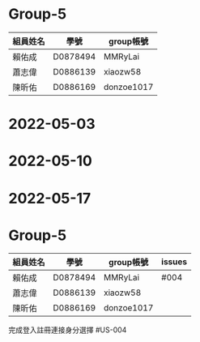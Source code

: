 # Group-5
|  組員姓名 | 學號 | group帳號     |
| -------- | ---- | ------------- |
|  賴佑成   | D0878494 | MMRyLai  |
|  蕭志偉   | D0886139 | xiaozw58  |
|  陳昕佑   | D0886169 | donzoe1017  |
# 2022-05-03
# 2022-05-10
# 2022-05-17
# Group-5
|  組員姓名 | 學號 | group帳號     | issues|
| -------- | ---- | ------------- | ------|
|  賴佑成   | D0878494 | MMRyLai  | #004  |
|  蕭志偉   | D0886139 | xiaozw58  |
|  陳昕佑   | D0886169 | donzoe1017  |
完成登入註冊連接身分選擇
#US-004
